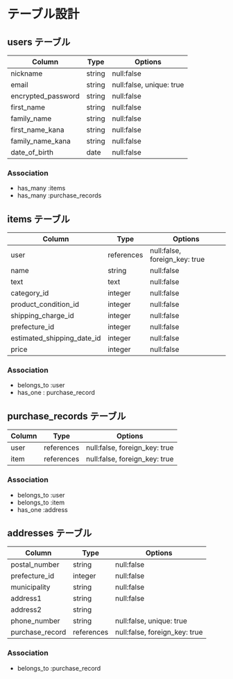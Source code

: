 # テーブル設計

## users テーブル

| Column             | Type   | Options                  |
| ------------------ | ------ | ------------------------ |
| nickname           | string | null:false               |
| email              | string | null:false, unique: true |
| encrypted_password | string | null:false               |
| first_name         | string | null:false               |
| family_name        | string | null:false               |
| first_name_kana    | string | null:false               |
| family_name_kana   | string | null:false               |
| date_of_birth      | date   | null:false               |

### Association

- has_many :items
- has_many :purchase_records

## items テーブル

| Column                     | Type       | Options                        |
| -------------------------- | ---------- | ------------------------------ |
| user                       | references | null:false, foreign_key: true  |
| name                       | string     | null:false                     |
| text                       | text       | null:false                     |
| category_id                | integer    | null:false                     |
| product_condition_id       | integer    | null:false                     |
| shipping_charge_id         | integer    | null:false                     |
| prefecture_id              | integer    | null:false                     |
| estimated_shipping_date_id | integer    | null:false                     |
| price                      | integer    | null:false                     |

### Association

- belongs_to :user
- has_one : purchase_record

## purchase_records テーブル

| Column | Type       | Options                       |
| ------ | ---------- | ----------------------------- |
| user   | references | null:false, foreign_key: true |
| item   | references | null:false, foreign_key: true |

### Association
- belongs_to :user
- belongs_to :item
- has_one :address

## addresses テーブル

| Column          | Type       | Options                       |
| --------------- | ---------- | ----------------------------- |
| postal_number   | string     | null:false                    |
| prefecture_id   | integer    | null:false                    |
| municipality    | string     | null:false                    |
| address1        | string     | null:false                    |
| address2        | string     |                               |
| phone_number    | string     | null:false, unique: true      |
| purchase_record | references | null:false, foreign_key: true |

### Association

- belongs_to :purchase_record





